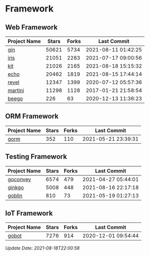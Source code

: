 # Framework

## Web Framework
| Project Name | Stars | Forks | Last Commit |
| ------------ | ----- | ----- | ----------- |
| [gin](https://github.com/gin-gonic/gin) | 50621 | 5734 | 2021-08-11 01:42:25 |
| [iris](https://github.com/kataras/iris) | 21051 | 2283 | 2021-07-17 09:00:56 |
| [kit](https://github.com/go-kit/kit) | 21026 | 2165 | 2021-08-18 15:15:32 |
| [echo](https://github.com/labstack/echo) | 20462 | 1819 | 2021-08-15 17:44:14 |
| [revel](https://github.com/revel/revel) | 12347 | 1399 | 2020-07-12 05:57:36 |
| [martini](https://github.com/go-martini/martini) | 11298 | 1128 | 2017-01-21 21:58:54 |
| [beego](https://github.com/astaxie/beego) | 226 | 63 | 2020-12-13 11:36:23 |

## ORM Framework
| Project Name | Stars | Forks | Last Commit |
| ------------ | ----- | ----- | ----------- |
| [gorm](https://github.com/jinzhu/gorm) | 352 | 110 | 2021-05-21 23:39:31 |

## Testing Framework
| Project Name | Stars | Forks | Last Commit |
| ------------ | ----- | ----- | ----------- |
| [goconvey](https://github.com/smartystreets/goconvey) | 6574 | 479 | 2021-04-27 05:44:01 |
| [ginkgo](https://github.com/onsi/ginkgo) | 5008 | 448 | 2021-08-16 22:17:18 |
| [goblin](https://github.com/franela/goblin) | 810 | 73 | 2021-05-19 01:27:13 |

## IoT Framework
| Project Name | Stars | Forks | Last Commit |
| ------------ | ----- | ----- | ----------- |
| [gobot](https://github.com/hybridgroup/gobot) | 7276 | 914 | 2020-12-01 09:54:44 |

*Update Date: 2021-08-18T22:00:58*